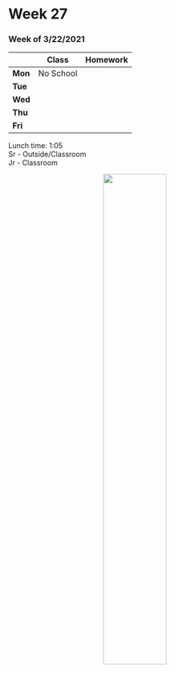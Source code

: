 <meta http-equiv="refresh" content="300"/>

# Week 27

### Week of 3/22/2021<br>

|         | Class | Homework |
| ------- | ----- | -------- |
| **Mon** | No School |  |
| **Tue** |  |  |
| **Wed** |  |  |
| **Thu** |  |  |
| **Fri** |  |  |

Lunch time: 1:05  
Sr - Outside/Classroom  
Jr - Classroom  

<div style="text-align:center">
<img src="" alt="" width="50%">
</div>